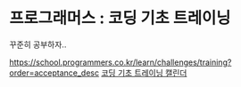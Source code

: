 # 프로그래머스 : 코딩 기초 트레이닝

꾸준히 공부하자..

https://school.programmers.co.kr/learn/challenges/training?order=acceptance_desc
[코딩 기초 트레이닝 캘린더](https://github.com/crew8264/-/assets/44861398/649f19f2-df22-4140-a9af-60f095d5535c)
